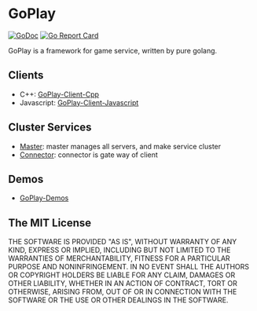# GoPlay

[![GoDoc](https://godoc.org/github.com/Jennal/goplay?status.svg)](https://godoc.org/github.com/Jennal/goplay) [![Go Report Card](https://goreportcard.com/badge/github.com/jennal/goplay)](https://goreportcard.com/report/github.com/jennal/goplay)

GoPlay is a framework for game service, written by pure golang.

## Clients

- C++: [GoPlay-Client-Cpp](https://github.com/Jennal/goplay-client-cpp)
- Javascript: [GoPlay-Client-Javascript](https://github.com/Jennal/goplay-client-javascript)

## Cluster Services

- [Master](https://github.com/Jennal/goplay-master): master manages all servers, and make service cluster
- [Connector](https://github.com/Jennal/goplay-connector): connector is gate way of client

## Demos

- [GoPlay-Demos](https://github.com/Jennal/goplay-demos)

## The MIT License

THE SOFTWARE IS PROVIDED "AS IS", WITHOUT WARRANTY OF ANY KIND, EXPRESS OR IMPLIED, INCLUDING BUT NOT LIMITED TO THE WARRANTIES OF MERCHANTABILITY, FITNESS FOR A PARTICULAR PURPOSE AND NONINFRINGEMENT. IN NO EVENT SHALL THE AUTHORS OR COPYRIGHT HOLDERS BE LIABLE FOR ANY CLAIM, DAMAGES OR OTHER LIABILITY, WHETHER IN AN ACTION OF CONTRACT, TORT OR OTHERWISE, ARISING FROM, OUT OF OR IN CONNECTION WITH THE SOFTWARE OR THE USE OR OTHER DEALINGS IN THE SOFTWARE.